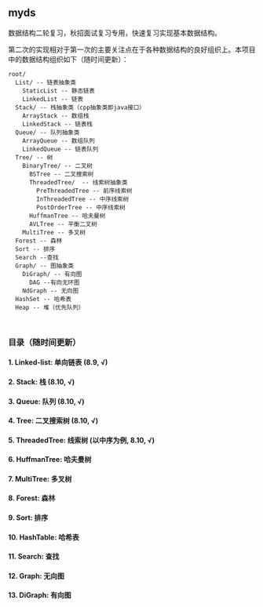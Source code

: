 ## myds

数据结构二轮复习，秋招面试复习专用，快速复习实现基本数据结构。

第二次的实现相对于第一次的主要关注点在于各种数据结构的良好组织上。本项目中的数据结构组织如下（随时间更新）：

```
root/ 
  List/ -- 链表抽象类
    StaticList -- 静态链表
    LinkedList -- 链表
  Stack/ -- 栈抽象类（cpp抽象类即java接口）
    ArrayStack -- 数组栈
    LinkedStack -- 链表栈
  Queue/ -- 队列抽象类
    ArrayQueue -- 数组队列
    LinkedQueue -- 链表队列
  Tree/ -- 树
    BinaryTree/ -- 二叉树
      BSTree -- 二叉搜索树
      ThreadedTree/  -- 线索树抽象类
        PreThreadedTree -- 前序线索树
        InThreadedTree -- 中序线索树
        PostOrderTree -- 中序线索树
      HuffmanTree -- 哈夫曼树
      AVLTree -- 平衡二叉树
    MultiTree -- 多叉树
  Forest -- 森林
  Sort -- 排序
  Search --查找
  Graph/ -- 图抽象类
    DiGraph/ -- 有向图
      DAG --有向无环图
    NdGraph -- 无向图
  HashSet -- 哈希表
  Heap -- 堆（优先队列）
  
        
```

### 目录（随时间更新）

#### 1. Linked-list: 单向链表 (8.9, √)
#### 2. Stack: 栈 (8.10, √)
#### 3. Queue: 队列 (8.10, √)
#### 4. Tree: 二叉搜索树 (8.10, √)
#### 5. ThreadedTree: 线索树 (以中序为例, 8.10, √)
#### 6. HuffmanTree: 哈夫曼树
#### 7. MultiTree: 多叉树
#### 8. Forest: 森林
#### 9. Sort: 排序
#### 10. HashTable: 哈希表
#### 11. Search: 查找
#### 12. Graph: 无向图
#### 13. DiGraph: 有向图

